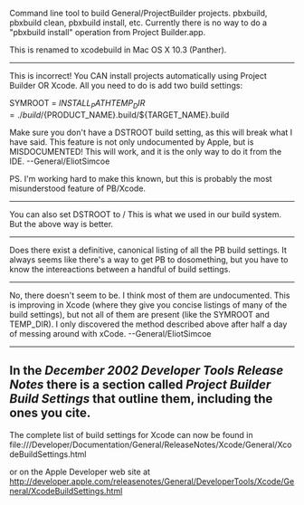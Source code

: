 


Command line tool to build General/ProjectBuilder projects. pbxbuild, pbxbuild clean, pbxbuild install, etc. Currently there is no way to do a "pbxbuild install" operation from Project Builder.app.

This is renamed to xcodebuild in Mac OS X 10.3 (Panther).

----

This is incorrect! You CAN install projects automatically using Project Builder OR Xcode. All you need to do is add two build settings:

    
SYMROOT = ${INSTALL_PATH}
TEMP_DIR = ./build/${PRODUCT_NAME}.build/${TARGET_NAME}.build


Make sure you don't have a DSTROOT build setting, as this will break what I have said. This feature is not only undocumented by Apple, but is MISDOCUMENTED! This will work, and it is the only way to do it from the IDE. --General/EliotSimcoe

PS. I'm working hard to make this known, but this is probably the most misunderstood feature of PB/Xcode.

----

You can also set DSTROOT to /
This is what we used in our build system. But the above way is better.

----

Does there exist a definitive, canonical listing of all the PB build settings.  It always seems like there's a way to get PB to dosomething, but you have to know the intereactions between a handful of build settings.

----

No, there doesn't seem to be. I think most of them are undocumented. This is improving in Xcode (where they give you concise listings of many of the build settings), but not all of them are present (like the SYMROOT and TEMP_DIR). I only discovered the method described above after half a day of messing around with xCode. --General/EliotSimcoe

----
In the *December 2002 Developer Tools Release Notes* there is a section called *Project Builder Build Settings* that outline them, including the ones you cite.
----
The complete list of build settings for Xcode can now be found in file:///Developer/Documentation/General/ReleaseNotes/Xcode/General/XcodeBuildSettings.html

or on the Apple Developer web site at http://developer.apple.com/releasenotes/General/DeveloperTools/Xcode/General/XcodeBuildSettings.html